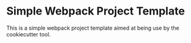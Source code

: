 # Simple Webpack Project Template

This is a simple webpack project template aimed at being use by the cookiecutter
tool.